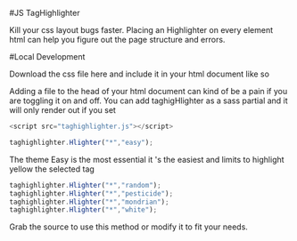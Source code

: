 #JS TagHighlighter

Kill your css layout bugs faster.
Placing an Highlighter on every element html can help you figure out the page structure and errors.


#Local Development

Download  the css file here   and include it in your html document like so

 <script src="taghighlighter.js"></script>

Adding a file to the head of your html document can kind of be a pain if you are toggling it on and off. You can add taghigHlighter as a sass partial and it will only render out if you set

```javascript
<script src="taghighlighter.js"></script>
```

```javascript
taghighlighter.Hlighter("*","easy");
```
The theme Easy  is the most essential it 's the easiest and limits to highlight yellow the selected tag

```javascript
taghighlighter.Hlighter("*","random"); 
taghighlighter.Hlighter("*","pesticide"); 
taghighlighter.Hlighter("*","mondrian");
taghighlighter.Hlighter("*","white");
```


  


 Grab the source   to use this method or modify it to fit your needs. 

